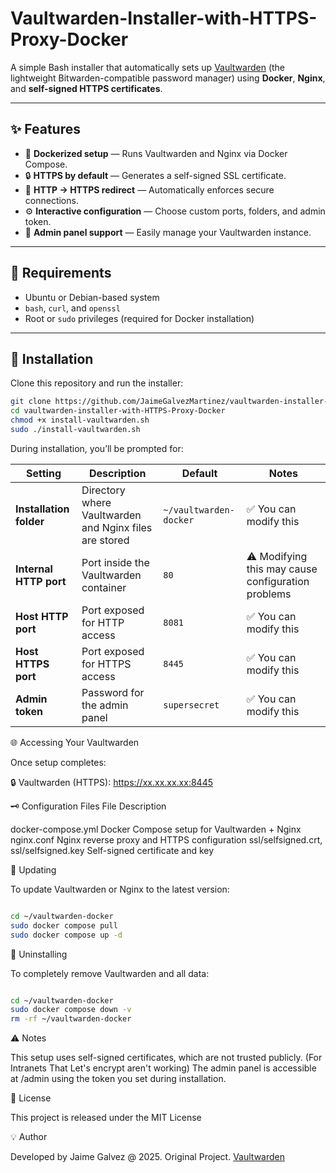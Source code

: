 # Vaultwarden-Installer-with-HTTPS-Proxy-Docker
A simple Bash installer that automatically sets up [Vaultwarden](https://github.com/dani-garcia/vaultwarden) (the lightweight Bitwarden-compatible password manager) using **Docker**, **Nginx**, and **self-signed HTTPS certificates**.

---

## ✨ Features

- 🐳 **Dockerized setup** — Runs Vaultwarden and Nginx via Docker Compose.  
- 🔒 **HTTPS by default** — Generates a self-signed SSL certificate.  
- 🔁 **HTTP → HTTPS redirect** — Automatically enforces secure connections.  
- ⚙️ **Interactive configuration** — Choose custom ports, folders, and admin token.  
- 🔐 **Admin panel support** — Easily manage your Vaultwarden instance.  

---

## 🧰 Requirements

- Ubuntu or Debian-based system  
- `bash`, `curl`, and `openssl`  
- Root or `sudo` privileges (required for Docker installation)

---

## 🚀 Installation

Clone this repository and run the installer:

```bash
git clone https://github.com/JaimeGalvezMartinez/vaultwarden-installer-with-HTTPS-Proxy-Docker.git
cd vaultwarden-installer-with-HTTPS-Proxy-Docker
chmod +x install-vaultwarden.sh
sudo ./install-vaultwarden.sh
```
During installation, you’ll be prompted for:

| Setting | Description | Default | Notes |
|----------|--------------|----------|--------|
| **Installation folder** | Directory where Vaultwarden and Nginx files are stored | `~/vaultwarden-docker` | ✅ You can modify this |
| **Internal HTTP port** | Port inside the Vaultwarden container | `80` | ⚠️ Modifying this may cause configuration problems |
| **Host HTTP port** | Port exposed for HTTP access | `8081` | ✅ You can modify this |
| **Host HTTPS port** | Port exposed for HTTPS access | `8445` | ✅ You can modify this |
| **Admin token** | Password for the admin panel | `supersecret` | ✅ You can modify this |


🌐 Accessing Your Vaultwarden

Once setup completes:

🔒 Vaultwarden (HTTPS):      https://xx.xx.xx.xx:8445


🗝️ Configuration Files
File	                                               Description

docker-compose.yml	                                 Docker Compose setup for Vaultwarden + Nginx
nginx.conf	                                         Nginx reverse proxy and HTTPS configuration
ssl/selfsigned.crt, ssl/selfsigned.key	             Self-signed certificate and key

🔄 Updating

To update Vaultwarden or Nginx to the latest version:

```bash

cd ~/vaultwarden-docker
sudo docker compose pull
sudo docker compose up -d
```

🧹 Uninstalling

To completely remove Vaultwarden and all data:

```bash

cd ~/vaultwarden-docker
sudo docker compose down -v
rm -rf ~/vaultwarden-docker

```

⚠️ Notes

This setup uses self-signed certificates, which are not trusted publicly. (For Intranets That Let's encrypt aren't working)
The admin panel is accessible at /admin using the token you set during installation.

📝 License

This project is released under the MIT License

💡 Author

Developed by Jaime Galvez @ 2025. Original Project. [Vaultwarden](https://github.com/dani-garcia/vaultwarden)
